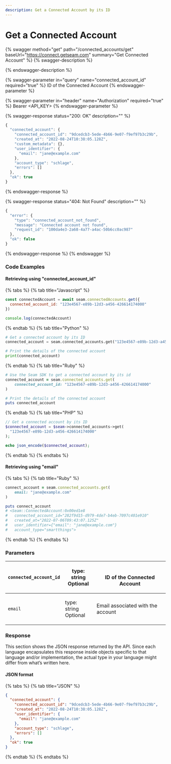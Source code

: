 ```yaml
---
description: Get a Connected Account by its ID
---
```


# Get a Connected Account



{% swagger method="get" path="/connected_accounts/get" baseUrl="https://connect.getseam.com" summary="Get Connected Account" %}
{% swagger-description %}

{% endswagger-description %}

{% swagger-parameter in="query" name="connected_account_id" required="true" %}
ID of the Connected Account
{% endswagger-parameter %}

{% swagger-parameter in="header" name="Authorization" required="true" %}
Bearer <API_KEY>
{% endswagger-parameter %}

{% swagger-response status="200: OK" description="" %}
```javascript
{
  "connected_account": {
    "connected_account_id": "9dcedcb3-5ede-4b66-9e07-f9ef97b3c29b",
    "created_at": "2022-08-24T10:38:05.128Z",
    "custom_metadata": {},
    "user_identifier": {
      "email": "jane@example.com"
    },
    "account_type": "schlage",
    "errors": []
  },
  "ok": true
}
```
{% endswagger-response %}

{% swagger-response status="404: Not Found" description="" %}
```javascript
{
  "error": {
    "type": "connected_account_not_found",
    "message": "Connected account not found",
    "request_id": "100da4e3-2a68-4a77-a4ac-50b6cc0ac987"
  },
  "ok": false
}
```
{% endswagger-response %}
{% endswagger %}

### Code Examples

#### Retrieving using "connected\_account\_id"
<!-- CODE INJECT START
Get a connected account by id
-->
{% tabs %}
{% tab title="Javascript" %}
```javascript
const connectedAccount = await seam.connectedAccounts.get({
  connected_account_id: "123e4567-e89b-12d3-a456-426614174000"
})

console.log(connectedAccount)
```
{% endtab %}
{% tab title="Python" %}
```python
# Get a connected account by its ID
connected_account = seam.connected_accounts.get("123e4567-e89b-12d3-a456-426614174000")

# Print the details of the connected account
print(connected_account)
```
{% endtab %}
{% tab title="Ruby" %}
```ruby
# Use the Seam SDK to get a connected account by its id
connected_account = seam.connected_accounts.get(
    connected_account_id: "123e4567-e89b-12d3-a456-426614174000"
)

# Print the details of the connected account
puts connected_account
```
{% endtab %}
{% tab title="PHP" %}
```php
// Get a connected account by its ID
$connected_account = $seam->connected_accounts->get(
  "123e4567-e89b-12d3-a456-426614174000"
);

echo json_encode($connected_account);
```
{% endtab %}
{% endtabs %}
<!-- CODE INJECT END -->

#### Retrieving using "email"

<!-- CODE INJECT START
Get a connected account by email
-->
{% tabs %}
{% tab title="Ruby" %}
```ruby
connect_account = seam.connected_accounts.get(
    email: "jane@example.com"
)

puts connect_account
# <Seam::ConnectedAccount:0x00ed1e8                                                            
#   connected_account_id="282f9d15-d979-4de7-b4eb-7097c401e910"                                
#   created_at="2022-07-06T09:43:07.125Z"                                                      
#   user_identifier={"email": "jane@example.com"}                                                                    
#   account_type="smartthings"> 
```
{% endtab %}
{% endtabs %}
<!-- CODE INJECT END -->

### Parameters

| `connected_account_id` | <p>type: string<br>Optional</p> | <p><br>ID of the Connected Account</p> |
| ---------------------- | ------------------------------- | -------------------------------------- |
| `email`                | <p>type: string<br>Optional</p> | Email associated with the account      |

### Response

This section shows the JSON response returned by the API. Since each language encapsulates this response inside objects specific to that language and/or implementation, the actual type in your language might differ from what’s written here.

#### JSON format

{% tabs %}
{% tab title="JSON" %}
```json
{
  "connected_account": {
    "connected_account_id": "9dcedcb3-5ede-4b66-9e07-f9ef97b3c29b",
    "created_at": "2022-08-24T10:38:05.128Z",
    "user_identifier": {
      "email": "jane@example.com"
    },
    "account_type": "schlage",
    "errors": []
  },
  "ok": true
}
```
{% endtab %}
{% endtabs %}
